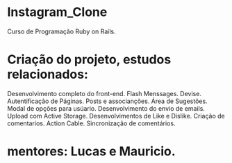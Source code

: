 # Instagram_Clone
Curso de Programação Ruby on Rails.

# Criação do projeto, estudos relacionados:
Desenvolvimento completo do front-end.
Flash Menssages.
Devise.
Autentificação de Páginas.
Posts e associanções.
Área de Sugestões.
Modal de opções para usúario.
Desenvolvimento do envio de emails.
Upload com Active Storage.
Desenvolvimentos de Like e Dislike.
Criação de comentarios.
Action Cable.
Sincronização de comentários.

# mentores: Lucas e Mauricio.